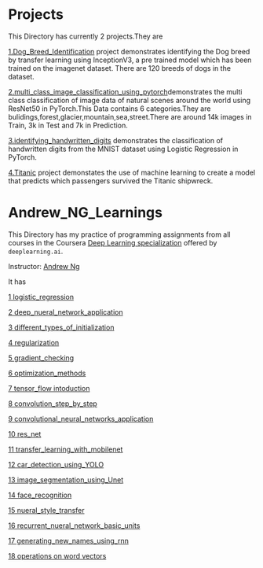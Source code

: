 # Projects

This Directory has currently 2 projects.They are 

[1.Dog_Breed_Identification](https://github.com/ajithsandilya/deep_learning/tree/master/Projects/dog_breed_classification) project demonstrates identifying the Dog breed by transfer learning using InceptionV3, a pre trained model which has been trained on the imagenet dataset. There are 120 breeds of dogs in the dataset.

[2.multi_class_image_classification_using_pytorch]()demonstrates the multi class classification of image data of natural scenes around the world using ResNet50 in PyTorch.This Data contains 6 categories.They are bulidings,forest,glacier,mountain,sea,street.There are around 14k images in Train, 3k in Test and 7k in Prediction.

[3.identifying_handwritten_digits](https://github.com/ajithsandilya/deep_learning/blob/master/Projects/identifying_handwritten_digits/identify.ipynb) demonstrates the classification of handwritten digits from the MNIST dataset using Logistic Regression in PyTorch.

[4.Titanic](https://github.com/ajithsandilya/deep_learning/tree/master/Projects/titanic) project demonstates the use of machine learning to create a model that predicts which passengers survived the Titanic shipwreck.


# Andrew_NG_Learnings

This Directory has my practice of programming assignments from all courses in the Coursera [Deep Learning specialization](https://www.coursera.org/specializations/deep-learning) offered by `deeplearning.ai`.

Instructor: [Andrew Ng](http://www.andrewng.org/)

It has 

[1 logistic_regression](https://github.com/ajithsandilya/deep_learning/tree/master/Andrew_NG_Learnings/1%20logistic_regression)

[2 deep_nueral_network_application](https://github.com/ajithsandilya/deep_learning/tree/master/Andrew_NG_Learnings/2%20deep_nueral_network_application)

[3 different_types_of_initialization](https://github.com/ajithsandilya/deep_learning/tree/master/Andrew_NG_Learnings/3%20different_types_of_initialization)

[4 regularization](https://github.com/ajithsandilya/deep_learning/tree/master/Andrew_NG_Learnings/4%20regularization)

[5 gradient_checking](https://github.com/ajithsandilya/deep_learning/tree/master/Andrew_NG_Learnings/5%20gradient_checking)

[6 optimization_methods](https://github.com/ajithsandilya/deep_learning/tree/master/Andrew_NG_Learnings/6%20optimization_methods)

[7 tensor_flow intoduction](https://github.com/ajithsandilya/deep_learning/tree/master/Andrew_NG_Learnings/7%20tensor_flow)

[8 convolution_step_by_step](https://github.com/ajithsandilya/deep_learning/tree/master/Andrew_NG_Learnings/8%20convolution_step_by_step)

[9  convolutional_neural_networks_application](https://github.com/ajithsandilya/deep_learning/tree/master/Andrew_NG_Learnings/9%20%20convolutional_neural_networks_application)

[10 res_net](https://github.com/ajithsandilya/deep_learning/tree/master/Andrew_NG_Learnings/10%20res_net)

[11 transfer_learning_with_mobilenet](https://github.com/ajithsandilya/deep_learning/tree/master/Andrew_NG_Learnings/11%20transfer_learning_with_mobilenet)

[12 car_detection_using_YOLO](https://github.com/ajithsandilya/deep_learning/tree/master/Andrew_NG_Learnings/12%20car_detection_using_YOLO)

[13 image_segmentation_using_Unet](https://github.com/ajithsandilya/deep_learning/tree/master/Andrew_NG_Learnings/13%20image_segmentation_using_Unet)

[14 face_recognition](https://github.com/ajithsandilya/deep_learning/tree/master/Andrew_NG_Learnings/14%20face_recognition)

[15 nueral_style_transfer](https://github.com/ajithsandilya/deep_learning/tree/master/Andrew_NG_Learnings/15%20nueral_style_transfer)

[16 recurrent_nueral_network_basic_units](https://github.com/ajithsandilya/deep_learning/tree/master/Andrew_NG_Learnings/16%20recurrent_nueral_network_basic_units)

[17 generating_new_names_using_rnn](https://github.com/ajithsandilya/deep_learning/tree/master/Andrew_NG_Learnings/17%20generating_new_names_using_rnn)

[18 operations on word vectors](https://github.com/ajithsandilya/deep_learning/tree/master/Andrew_NG_Learnings/19%20operations%20on%20word%20vectors)
